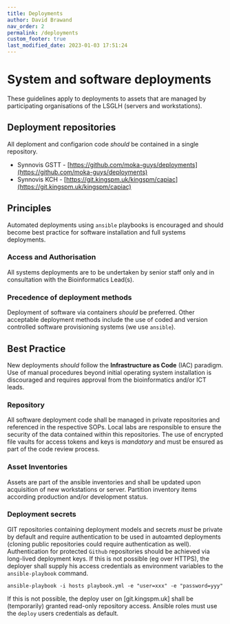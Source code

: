 ```yaml
---
title: Deployments
author: David Brawand
nav_order: 2
permalink: /deployments
custom_footer: true
last_modified_date: 2023-01-03 17:51:24
---
```

# System and software deployments
These guidelines apply to deployments to assets that are managed by participating organisations of the LSGLH (servers 
and workstations).

## Deployment repositories
All deploment and configarion code _should_ be contained in a single repository.

- Synnovis GSTT - [https://github.com/moka-guys/deployments](https://github.com/moka-guys/deployments)
- Synnovis KCH - [https://git.kingspm.uk/kingspm/capiac](https://git.kingspm.uk/kingspm/capiac)

## Principles
Automated deployments using `ansible` playbooks is encouraged and should become best practice for software installation 
and full systems deployments.

### Access and Authorisation
All systems deployments are to be undertaken by senior staff only and in consultation with the Bioinformatics Lead(s). 

### Precedence of deployment methods
Deployment of software via containers _should_ be preferred. Other acceptable deployment methods include the use of 
coded and version controlled software provisioning systems (we use `ansible`).

## Best Practice
New deployments _should_ follow the **Infrastructure as Code** (IAC) paradigm. Use of manual procedures beyond initial 
operating system installation is discouraged and requires approval from the bioinformatics and/or ICT leads.

### Repository
All software deployment code shall be managed in private repositories and referenced in the respective SOPs. Local labs 
are responsible to ensure the security of the data contained within this repositories. The use of encrypted file vaults 
for access tokens and keys is _mandatory_ and must be ensured as part of the code review process.

### Asset Inventories
Assets are part of the ansible inventories and shall be updated upon acquisition of new workstations or server. 
Partition inventory items according production and/or development status.

### Deployment secrets
GIT repositories containing deployment models and secrets _must_ be private by default and require authentication to be 
used in autoamted deployments (cloning public repositories could require authentication as well). Authentication for 
protected `Github` repositories should be achieved via long-lived deployment keys. If this is not possible (eg over 
HTTPS), the deployer shall supply his access credentials as environment variables to the ``ansible-playbook`` command.

`ansible-playbook -i hosts playbook.yml -e "user=xxx" -e "password=yyy"`

If this is not possible, the deploy user on [git.kingspm.uk] shall be (temporarily) granted read-only repository 
access. Ansible roles must use the ``deploy`` users credentials as default.

